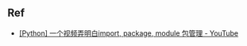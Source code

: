 


## Ref

* [[Python] 一个视频弄明白import, package, module 包管理 - YouTube](https://www.youtube.com/watch?v=a-H28GOYvL8)
